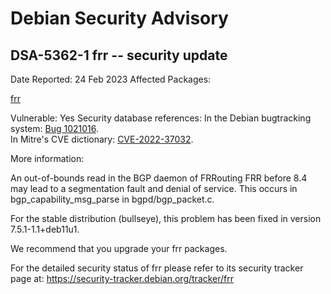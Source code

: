
Debian Security Advisory
========================


DSA-5362-1 frr -- security update
---------------------------------



Date Reported:
24 Feb 2023
Affected Packages:

[frr](https://packages.debian.org/src:frr)

Vulnerable:
Yes
Security database references:
In the Debian bugtracking system: [Bug 1021016](https://bugs.debian.org/cgi-bin/bugreport.cgi?bug=1021016).  
In Mitre's CVE dictionary: [CVE-2022-37032](https://security-tracker.debian.org/tracker/CVE-2022-37032).  

More information:

An out-of-bounds read in the BGP daemon of FRRouting FRR before 8.4 may lead
to a segmentation fault and denial of service. This occurs in
bgp\_capability\_msg\_parse in bgpd/bgp\_packet.c.


For the stable distribution (bullseye), this problem has been fixed in
version 7.5.1-1.1+deb11u1.


We recommend that you upgrade your frr packages.


For the detailed security status of frr please refer to
its security tracker page at:
<https://security-tracker.debian.org/tracker/frr>





